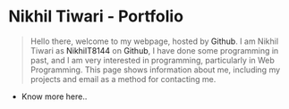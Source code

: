 
# Nikhil Tiwari - Portfolio

> Hello there, welcome to my webpage, hosted by <a style="text-decoration: none;" href="https://www.github.com">Github</a>. I am Nikhil Tiwari as <a style="text-decoration: none;" href="https://github.com/NikhilT8144">NikhilT8144</a> on <a style="text-decoration: none;" href="https://www.github.com">Github</a>, I have done some programming in past, and I am very interested in programming, particularly in Web Programming. This page shows information about me, including my projects and email as a method for contacting me.

- Know more <a style="text-decoration: none;" href="https://nikhilt8144.github.io">here</a>..
